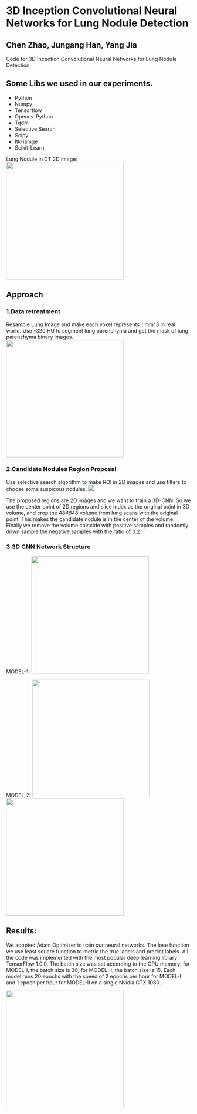 # 3D Inception Convolutional Neural Networks for Lung Nodule Detection
## Chen Zhao, Jungang Han, Yang Jia

Code for 3D Inceotion Convolutional Neural Networks for Lung Nodule Detection.

## Some Libs we used in our experiments.
- Python 
- Numpy
- Tensorflow
- Opencv-Python
- Tqdm
- Selective Search
- Scipy
- Itk-iamge
- Scikit-Learn

Lung Nodule in CT 2D image:
<img src="https://github.com/awp4211/lung/images/Fig1.jpg" width="320">

## Approach
### 1.Data retreatment
Resample Lung Image and make each voxel represents 1 mm^3 in real world. Use -320 HU to segment lung parenchyma and get the mask of lung parenchyma binary images.
<img src="https://github.com/awp4211/lung/images/Fig2.jpg" width="320">

### 2.Candidate Nodules Region Proposal
Use selective search algorithm to make ROI in 2D images and use filters to choose some suspicous nodules.
<img src="https://github.com/awp4211/lung/images/Fig3.jpg" witdh="320">

The proposed regions are 2D images and we want to train a 3D-CNN. So we use the center point of 2D regions and slice index as the original point in 3D volume, and crop the 48*48*48 volume from lung scans with the original point. This makes the candidate nodule is in the center of the volume. Finally we remove the volume coincide with positive samples and randomly down sample the negative samples with the ratio of 0.2.

### 3.3D CNN Network Structure
MODEL-1:
<img src="https://github.com/awp4211/lung/images/Fig4.jpg" width="320">

MODEL-2:
<img src="https://github.com/awp4211/lung/images/Fig5.jpg" width="320">
<img src="https://github.com/awp4211/lung/images/Fig6.jpg" width="320">

## Results:
We adopted Adam Optimizer to train our neural networks. The lose function we use least square function to metric the true labels and predict labels. All the code was implemented with the most popular deep learning library TensorFlow 1.0.0. The batch size was set according to the GPU memory: for MODEL-Ⅰ, the batch size is 30; for MODEL-Ⅱ, the batch size is 15. Each model runs 20 epochs with the speed of 2 epochs per hour for MODEL-Ⅰ and 1 epoch per hour for MODEL-Ⅱ on a single Nvidia GTX 1080.

<img src="https://github.com/awp4211/lung/images/Fig7.jpg" width="320">
